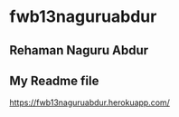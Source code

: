 # fwb13naguruabdur
## Rehaman Naguru Abdur
## My Readme file
https://fwb13naguruabdur.herokuapp.com/
